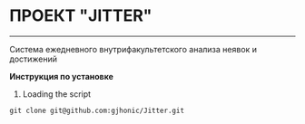 # ПРОЕКТ "JITTER"
________________
Система ежедневного внутрифакультетского анализа неявок и достижений

**Инструкция по установке**

1) Loading the script
```
git clone git@github.com:gjhonic/Jitter.git
```